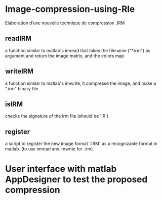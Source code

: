# Image-compression-using-Rle
Elaboration d’une nouvelle technique de compression .IRM
## readIRM
a function similar to matlab's imread that takes the filename ("*.irm") as argument and return the image matrix, and the colors map
## writeIRM
a function similar to matlab's imwrite, it compresse the image, and make a ".irm" binary file
## isIRM
checks the signature of the irm file (should be 'IR')
## register 
a script to register the new image format '.IRM' as a recognizable format in matlab. (to use imread ans imwrite for .irm).
# User interface with matlab AppDesigner to test the proposed compression
